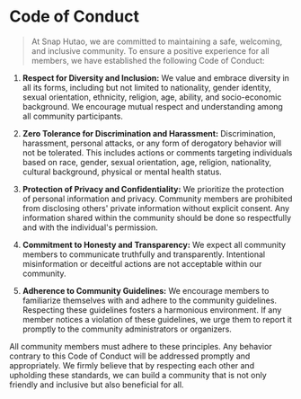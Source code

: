 # Code of Conduct

> At Snap Hutao, we are committed to maintaining a safe, welcoming, and inclusive community. To ensure a positive experience for all members, we have established the following Code of Conduct:

1. **Respect for Diversity and Inclusion:** We value and embrace diversity in all its forms, including but not limited to nationality, gender identity, sexual orientation, ethnicity, religion, age, ability, and socio-economic background. We encourage mutual respect and understanding among all community participants.

2. **Zero Tolerance for Discrimination and Harassment:** Discrimination, harassment, personal attacks, or any form of derogatory behavior will not be tolerated. This includes actions or comments targeting individuals based on race, gender, sexual orientation, age, religion, nationality, cultural background, physical or mental health status.

3. **Protection of Privacy and Confidentiality:** We prioritize the protection of personal information and privacy. Community members are prohibited from disclosing others' private information without explicit consent. Any information shared within the community should be done so respectfully and with the individual's permission.

4. **Commitment to Honesty and Transparency:** We expect all community members to communicate truthfully and transparently. Intentional misinformation or deceitful actions are not acceptable within our community.

5. **Adherence to Community Guidelines:** We encourage members to familiarize themselves with and adhere to the community guidelines. Respecting these guidelines fosters a harmonious environment. If any member notices a violation of these guidelines, we urge them to report it promptly to the community administrators or organizers.

All community members must adhere to these principles. Any behavior contrary to this Code of Conduct will be addressed promptly and appropriately. We firmly believe that by respecting each other and upholding these standards, we can build a community that is not only friendly and inclusive but also beneficial for all.
